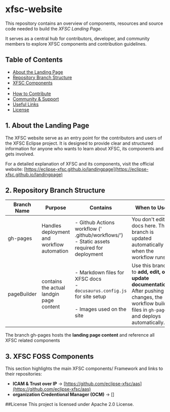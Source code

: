 # xfsc-website

This repository contains an overview of components, resources and source code needed to build the *XFSC Landing Page*.

It serves as a central hub for contributors, developer, and community members to explore XFSC components and contribution guidelines.

## Table of Contents
- [About the Landing Page](#About-the-Landing-Page)
- [Repository Branch Structure](#repository-branch-structure)
- [XFSC Components](#xfsc-components)
- 
- [How to Contribute](#how-to-contribute)
- [Community & Support](#community-support)
- [Useful Links](#useful-links)
- [License](#license)

## 1. About the Landing Page
The XFSC website serve as an entry point for the contributors and users of the XFSC Eclipse project. It is designed to provide clear and structured information for anyone who wants to learn about XFSC, its components and gets involved.

For a detailed explanation of XFSC and its components, visit the official website: [https://eclipse-xfsc.github.io/landingpage](https://eclipse-xfsc.github.io/landingpage)

## 2. Repository Branch Structure
| Branch Name | Purpose | Contains | When to Use |
|-------------|---------|----------|-------------|
| gh-pages | Handles deployment and workflow automation | - Github Actions workflow (' .github/workflows/')<br>- Static assets required for deployment | You don't edit docs here. This branch is updated automatically when the workflow runs. |
| pageBuilder | contains the actual landgin page content | - Markdown files for XFSC docs<br>- `docusaurus.config.js` for site setup<br><br>- Images used on the site| Use this branch to **add, edit, or update documentation**. After pushing changes, the workflow builds files in `gh-pages` and deploys automatically. |

The branch gh-pages hosts the **landing page content** and reference all XFSC related components

## 3. XFSC FOSS Components
This section highlights the main XFSC components/ Framework and links to their repositories:
- **ICAM & Trust over IP** -> [https://github.com/eclipse-xfsc/aas](https://github.com/eclipse-xfsc/aas)
- **organization Credentional Manager (OCM)** -> []




##License
This project is licensed under Apache 2.0 License.
